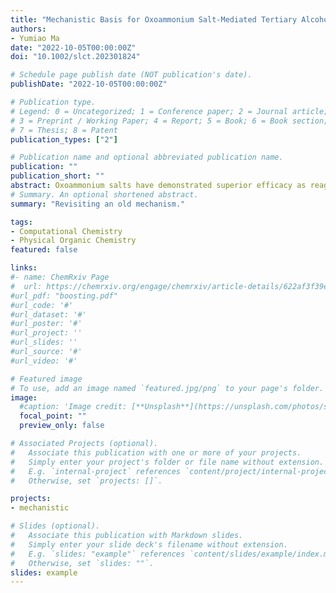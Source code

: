 ```yaml
---
title: "Mechanistic Basis for Oxoammonium Salt-Mediated Tertiary Alcohol Oxidative Transformation Decoded by Computations and Experiments"
authors:
- Yumiao Ma
date: "2022-10-05T00:00:00Z"
doi: "10.1002/slct.202301824"

# Schedule page publish date (NOT publication's date).
publishDate: "2022-10-05T00:00:00Z"

# Publication type.
# Legend: 0 = Uncategorized; 1 = Conference paper; 2 = Journal article;
# 3 = Preprint / Working Paper; 4 = Report; 5 = Book; 6 = Book section;
# 7 = Thesis; 8 = Patent
publication_types: ["2"]

# Publication name and optional abbreviated publication name.
publication: ""
publication_short: ""
abstract: Oxoammonium salts have demonstrated superior efficacy as reagents in mediating various reactions involving tertiary alcohols, including the eliminative functionalization of tertiary benzylic alcohols, oxidative rearrangement of tertiary allylic alcohols, and oxidative Nazarov cyclization. These reactions have been believed to be triggered by the addition of alcohols to the N−O double bonds of oxoammonium cations. However, in this work, a combination of density functional theory (DFT) and ab initio molecular dynamics (AIMD) calculations shows that the formation of this adduct is thermodynamically unfavorable. A thorough exploration of the possible mechanisms has shown that the reaction occurs through the ring opening of the oxoammonium cation. The oxoammonium cation acted as a masked tertiary carbocation and triggered the subsequent reactions. The computational results were further supported by control experiments and high-resolution mass spectroscopy (HRMS) characterization.
# Summary. An optional shortened abstract.
summary: "Revisiting an old mechanism."

tags:
- Computational Chemistry
- Physical Organic Chemistry
featured: false

links:
#- name: ChemRxiv Page
#  url: https://chemrxiv.org/engage/chemrxiv/article-details/622af3f39e8766f8a6e448d2
#url_pdf: "boosting.pdf"
#url_code: '#'
#url_dataset: '#'
#url_poster: '#'
#url_project: ''
#url_slides: ''
#url_source: '#'
#url_video: '#'

# Featured image
# To use, add an image named `featured.jpg/png` to your page's folder. 
image:
  #caption: 'Image credit: [**Unsplash**](https://unsplash.com/photos/s9CC2SKySJM)'
  focal_point: ""
  preview_only: false

# Associated Projects (optional).
#   Associate this publication with one or more of your projects.
#   Simply enter your project's folder or file name without extension.
#   E.g. `internal-project` references `content/project/internal-project/index.md`.
#   Otherwise, set `projects: []`.

projects:
- mechanistic

# Slides (optional).
#   Associate this publication with Markdown slides.
#   Simply enter your slide deck's filename without extension.
#   E.g. `slides: "example"` references `content/slides/example/index.md`.
#   Otherwise, set `slides: ""`.
slides: example
---
```


